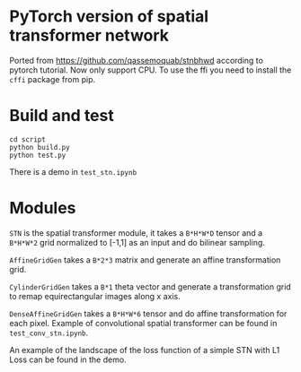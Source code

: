 # PyTorch version of spatial transformer network

Ported from https://github.com/qassemoquab/stnbhwd according to pytorch tutorial. Now only support CPU. To use the ffi you need to install the `cffi` package from pip.

# Build and test

```
cd script
python build.py
python test.py
```

There is a demo in `test_stn.ipynb`

# Modules

`STN` is the spatial transformer module, it takes a `B*H*W*D` tensor and a `B*H*W*2` grid normalized to [-1,1] as an input and do bilinear sampling.

`AffineGridGen` takes a `B*2*3` matrix and generate an affine transformation grid. 

`CylinderGridGen` takes a `B*1` theta vector and generate a transformation grid to remap equirectangular images along x axis. 

`DenseAffineGridGen` takes a `B*H*W*6` tensor and do affine transformation for each pixel. Example of convolutional spatial transformer can be found in `test_conv_stn.ipynb`.

An example of the landscape of the loss function of a simple STN with L1 Loss can be found in the demo.      

